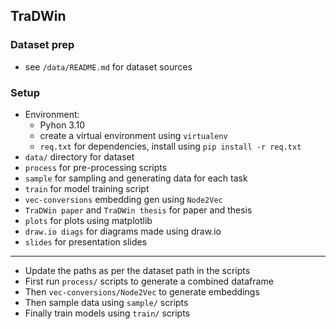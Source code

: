 ## TraDWin

### Dataset prep
- see `/data/README.md` for dataset sources

### Setup

- Environment:
    - Pyhon 3.10
    - create a virtual environment using `virtualenv`
    - `req.txt` for dependencies, install using `pip install -r req.txt`
- `data/` directory for dataset
- `process` for pre-processing scripts
- `sample` for sampling and generating data for each task
- `train` for model training script
- `vec-conversions` embedding gen using `Node2Vec`
- `TraDWin paper` and `TraDWin thesis` for paper and thesis
- `plots` for plots using matplotlib
- `draw.io diags` for diagrams made using draw.io
- `slides` for presentation slides
---
- Update the paths as per the dataset path in the scripts
- First run `process/` scripts to generate a combined dataframe
- Then `vec-conversions/Node2Vec` to generate embeddings
- Then sample data using `sample/` scripts
- Finally train models using `train/` scripts